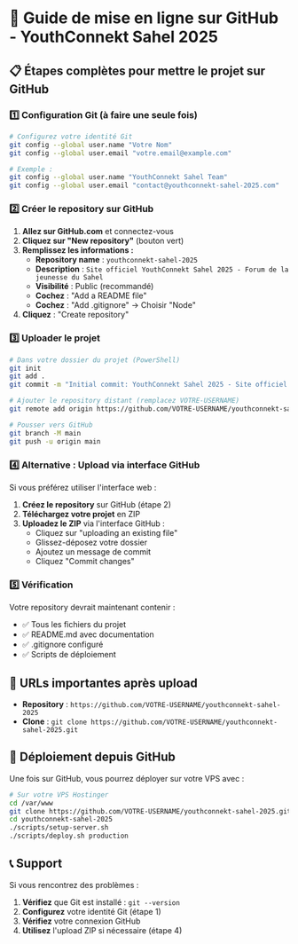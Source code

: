 # 🚀 Guide de mise en ligne sur GitHub - YouthConnekt Sahel 2025

## 📋 Étapes complètes pour mettre le projet sur GitHub

### 1️⃣ **Configuration Git (à faire une seule fois)**

```bash
# Configurez votre identité Git
git config --global user.name "Votre Nom"
git config --global user.email "votre.email@example.com"

# Exemple :
git config --global user.name "YouthConnekt Sahel Team"
git config --global user.email "contact@youthconnekt-sahel-2025.com"
```

### 2️⃣ **Créer le repository sur GitHub**

1. **Allez sur GitHub.com** et connectez-vous
2. **Cliquez sur "New repository"** (bouton vert)
3. **Remplissez les informations :**
   - **Repository name** : `youthconnekt-sahel-2025`
   - **Description** : `Site officiel YouthConnekt Sahel 2025 - Forum de la jeunesse du Sahel`
   - **Visibilité** : Public (recommandé)
   - **Cochez** : "Add a README file"
   - **Cochez** : "Add .gitignore" → Choisir "Node"
4. **Cliquez** : "Create repository"

### 3️⃣ **Uploader le projet**

```bash
# Dans votre dossier du projet (PowerShell)
git init
git add .
git commit -m "Initial commit: YouthConnekt Sahel 2025 - Site officiel du Forum de la Jeunesse du Sahel"

# Ajouter le repository distant (remplacez VOTRE-USERNAME)
git remote add origin https://github.com/VOTRE-USERNAME/youthconnekt-sahel-2025.git

# Pousser vers GitHub
git branch -M main
git push -u origin main
```

### 4️⃣ **Alternative : Upload via interface GitHub**

Si vous préférez utiliser l'interface web :

1. **Créez le repository** sur GitHub (étape 2)
2. **Téléchargez votre projet** en ZIP
3. **Uploadez le ZIP** via l'interface GitHub :
   - Cliquez sur "uploading an existing file"
   - Glissez-déposez votre dossier
   - Ajoutez un message de commit
   - Cliquez "Commit changes"

### 5️⃣ **Vérification**

Votre repository devrait maintenant contenir :
- ✅ Tous les fichiers du projet
- ✅ README.md avec documentation
- ✅ .gitignore configuré
- ✅ Scripts de déploiement

## 🔗 URLs importantes après upload

- **Repository** : `https://github.com/VOTRE-USERNAME/youthconnekt-sahel-2025`
- **Clone** : `git clone https://github.com/VOTRE-USERNAME/youthconnekt-sahel-2025.git`

## 🚀 Déploiement depuis GitHub

Une fois sur GitHub, vous pourrez déployer sur votre VPS avec :

```bash
# Sur votre VPS Hostinger
cd /var/www
git clone https://github.com/VOTRE-USERNAME/youthconnekt-sahel-2025.git
cd youthconnekt-sahel-2025
./scripts/setup-server.sh
./scripts/deploy.sh production
```

## 📞 Support

Si vous rencontrez des problèmes :
1. **Vérifiez** que Git est installé : `git --version`
2. **Configurez** votre identité Git (étape 1)
3. **Vérifiez** votre connexion GitHub
4. **Utilisez** l'upload ZIP si nécessaire (étape 4)

